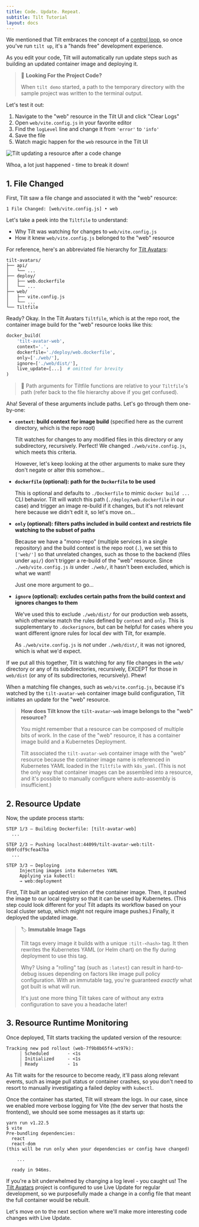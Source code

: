 ```yaml
---
title: Code. Update. Repeat.
subtitle: Tilt Tutorial
layout: docs
---
```


We mentioned that Tilt embraces the concept of a [control loop][tutorial-control-loop], so once you've run `tilt up`, it's a "hands free" development experience.

As you edit your code, Tilt will automatically run update steps such as building an updated container image and deploying it.

> 🤔 **Looking For the Project Code?**
> 
> When `tilt demo` started, a path to the temporary directory with the sample project was written to the terminal output.

Let's test it out:
 1. Navigate to the "web" resource in the Tilt UI and click "Clear Logs"
 2. Open `web/vite.config.js` in your favorite editor
 3. Find the `logLevel` line and change it from `'error'` to `'info'`
 4. Save the file
 5. Watch magic happen for the `web` resource in the Tilt UI 

![Tilt updating a resource after a code change](/assets/docimg/tutorial/tilt-code-change-full-rebuild.gif)

Whoa, a lot just happened - time to break it down!

## 1. File Changed
First, Tilt saw a file change and associated it with the "web" resource:
```log
1 File Changed: [web/vite.config.js] • web
```

Let's take a peek into the `Tiltfile` to understand:
 * Why Tilt was watching for changes to `web/vite.config.js`
 * How it knew `web/vite.config.js` belonged to the "web" resource

For reference, here's an abbreviated file hierarchy for [Tilt Avatars][repo-tilt-avatars]:
```log
tilt-avatars/
├── api/
│   └── ...
├── deploy/
│   ├── web.dockerfile
│   └── ...
├── web/
│   ├── vite.config.js
│   └── ...
└── Tiltfile
```

Ready?
Okay.
In the Tilt Avatars `Tiltfile`, which is at the repo root, the container image build for the "web" resource looks like this:
```python
docker_build(
    'tilt-avatar-web',
    context='.',
    dockerfile='./deploy/web.dockerfile',
    only=['./web/'],
    ignore=['./web/dist/'],
    live_update=[...]  # omitted for brevity
)
```
> 📁 Path arguments for Tiltfile functions are relative to your `Tiltfile`'s path (refer back to the file hierarchy above if you get confused).

Aha!
Several of these arguments include paths.
Let's go through them one-by-one:
 * **`context`: build context for image build** (specified here as the current directory, which is the repo root)

   Tilt watches for changes to any modified files in this directory or any subdirectory, recursively.
   Perfect! We changed `./web/vite.config.js`, which meets this criteria.

   However, let's keep looking at the other arguments to make sure they don't negate or alter this somehow...

 * **`dockerfile` (optional): path for the `Dockerfile` to be used**

   This is optional and defaults to `./Dockerfile` to mimic `docker build ...` CLI behavior.
   Tilt will watch this path (`./deploy/web.dockerfile` in our case) and trigger an image re-build if it changes, but it's not relevant here because we didn't edit it, so let's move on...

 * **`only` (optional): filters paths included in build context and restricts file watching to the subset of paths**

    Because we have a "mono-repo" (multiple services in a single repository) and the build context is the repo root (`.`), we set this to `['web/']` so that unrelated changes, such as those to the backend (files under `api/`) don't trigger a re-build of the "web" resource.
    Since `./web/vite.config.js` _is_ under `./web/`, it hasn't been excluded, which is what we want!

    Just one more argument to go...
 
 * **`ignore` (optional): excludes certain paths from the build context and ignores changes to them**

    We've used this to exclude `./web/dist/` for our production web assets, which otherwise match the rules defined by `context` and `only`.
    This is supplementary to `.dockerignore`, but can be helpful for cases where you want different ignore rules for local dev with Tilt, for example.

    As `./web/vite.config.js` is _not_ under `./web/dist/`, it was not ignored, which is what we'd expect.
 
If we put all this together, Tilt is watching for any file changes in the `web/` directory or any of its subdirectories, recursively, EXCEPT for those in `web/dist` (or any of its subdirectories, recursively).
Phew!

When a matching file changes, such as `web/vite.config.js`, because it's watched by the `tilt-avatar-web` container image build configuration, Tilt initiates an update for the "web" resource.

> **How does Tilt know the `tilt-avatar-web` image belongs to the "web" resource?**
>
> You might remember that a resource can be composed of multiple bits of work.
> In the case of the "web" resource, it has a container image build and a Kubernetes Deployment.
>
> Tilt associated the `tilt-avatar-web` container image with the "web" resource because the container image name is referenced in Kubernetes YAML loaded in the `Tiltfile` with `k8s_yaml`.
> (This is not the only way that container images can be assembled into a resource, and it's possible to manually configure where auto-assembly is insufficient.)


## 2. Resource Update
Now, the update process starts:
```log
STEP 1/3 — Building Dockerfile: [tilt-avatar-web]
  ...

STEP 2/3 — Pushing localhost:44099/tilt-avatar-web:tilt-0b9fcdf9cfea47ba
  ...

STEP 3/3 — Deploying
     Injecting images into Kubernetes YAML
     Applying via kubectl:
     → web:deployment
```
First, Tilt built an updated version of the container image.
Then, it pushed the image to our local registry so that it can be used by Kubernetes.
(This step could look different for you!
Tilt adapts its workflow based on your local cluster setup, which might not require image pushes.)
Finally, it deployed the updated image.

> 🏷 **Immutable Image Tags**
>
> Tilt tags every image it builds with a unique `:tilt-<hash>` tag.
> It then rewrites the Kubernetes YAML (or Helm chart) on the fly during deployment to use this tag.
>
> Why?
> Using a "rolling" tag (such as `:latest`) can result in hard-to-debug issues depending on factors like image pull policy configuration.
> With an immutable tag, you're guaranteed _exactly_ what got built is what will run.
>
> It's just one more thing Tilt takes care of without any extra configuration to save you a headache later!

## 3. Resource Runtime Monitoring
Once deployed, Tilt starts tracking the updated version of the resource:
```log
Tracking new pod rollout (web-7f9b8b65f4-wt97k):
     ┊ Scheduled       - <1s
     ┊ Initialized     - <1s
     ┊ Ready           - 1s
```
As Tilt waits for the resource to become ready, it'll pass along relevant events, such as image pull status or container crashes, so you don't need to resort to manually investigating a failed deploy with `kubectl`.

Once the container has started, Tilt will stream the logs.
In our case, since we enabled more verbose logging for Vite (the dev server that hosts the frontend), we should see some messages as it starts up:
```log
yarn run v1.22.5
$ vite
Pre-bundling dependencies:
  react
  react-dom
(this will be run only when your dependencies or config have changed)

    ...

  ready in 946ms.
```

If you're a bit underwhelmed by changing a log level - you caught us!
The [Tilt Avatars][repo-tilt-avatars] project is configured to use Live Update for regular development, so we purposefully made a change in a config file that meant the full container would be rebuilt.

Let's move on to the next section where we'll make more interesting code changes with Live Update.

[repo-tilt-avatars]: https://github.com/tilt-dev/tilt-avatars
[tutorial-control-loop]: ./2-tilt-up.html#the-control-loop
